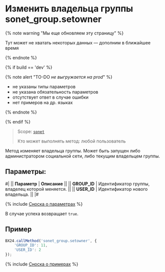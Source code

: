 # Изменить владельца группы sonet_group.setowner

{% note warning "Мы еще обновляем эту страницу" %}

Тут может не хватать некоторых данных — дополним в ближайшее время

{% endnote %}

{% if build == 'dev' %}

{% note alert "TO-DO _не выгружается на prod_" %}

- не указаны типы параметров
- не указана обязательность параметров
- отсутствует ответ в случае ошибки
- нет примеров на др. языках

{% endnote %}

{% endif %}

> Scope: [`sonet`](../scopes/permissions.md)
>
> Кто может выполнять метод: любой пользователь

Метод изменяет владельца группы. Может быть запущен либо администратором социальной сети, либо текущим владельцем группы.

## Параметры:

#|
|| **Параметр** | **Описание** ||
|| **GROUP_ID** | Идентификатор группы, владелец которой меняется. ||
|| **USER_ID** | Идентификатор нового владельца. ||
|#

{% include [Сноска о параметрах](../../_includes/required.md) %}

В случае успеха возвращает `true`.

## Пример

```js
BX24.callMethod('sonet_group.setowner', {
    'GROUP_ID': 11,
    'USER_ID': 2
});
```
{% include [Сноска о примерах](../../_includes/examples.md) %}